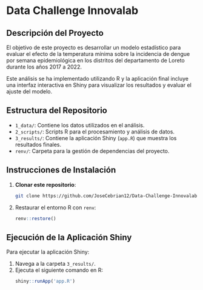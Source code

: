 # Data Challenge Innovalab

## Descripción del Proyecto
El objetivo de este proyecto es desarrollar un modelo estadístico para evaluar el efecto de la temperatura mínima sobre la incidencia de dengue por semana epidemiológica en los distritos del departamento de Loreto durante los años 2017 a 2022.

Este análisis se ha implementado utilizando R y la aplicación final incluye una interfaz interactiva en Shiny para visualizar los resultados y evaluar el ajuste del modelo.

## Estructura del Repositorio

- `1_data/`: Contiene los datos utilizados en el análisis.
- `2_scripts/`: Scripts R para el procesamiento y análisis de datos.
- `3_results/`: Contiene la aplicación Shiny (`app.R`) que muestra los resultados finales.
- `renv/`: Carpeta para la gestión de dependencias del proyecto.

## Instrucciones de Instalación

1. **Clonar este repositorio**:
   ```bash
   git clone https://github.com/JoseCebrian12/Data-Challenge-Innovalab
   ```
2. Restaurar el entorno R con `renv`:
   ```r
   renv::restore()
   ```
## Ejecución de la Aplicación Shiny

Para ejecutar la aplicación Shiny:

1. Navega a la carpeta `3_results/`.
2. Ejecuta el siguiente comando en R:
   ``` r
   shiny::runApp('app.R')
   ```

